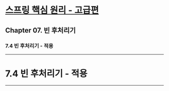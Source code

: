 # <a href = "../README.md" target="_blank">스프링 핵심 원리 - 고급편</a>
## Chapter 07. 빈 후처리기
### 7.4 빈 후처리기 - 적용


---

# 7.4 빈 후처리기 - 적용

---

